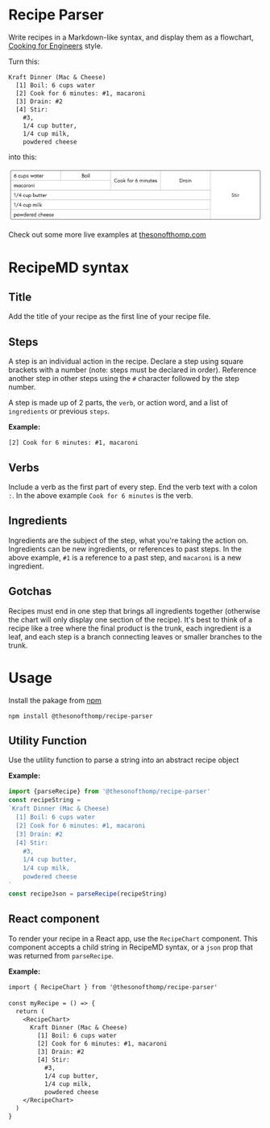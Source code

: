 # Recipe Parser

Write recipes in a Markdown-like syntax, and display them as a flowchart, [Cooking for Engineers](http://www.cookingforengineers.com) style.

Turn this:
```
Kraft Dinner (Mac & Cheese)
  [1] Boil: 6 cups water
  [2] Cook for 6 minutes: #1, macaroni
  [3] Drain: #2
  [4] Stir: 
    #3, 
    1/4 cup butter, 
    1/4 cup milk, 
    powdered cheese
```

into this:

![kd-example](./kd-example.png)

Check out some more live examples at [thesonofthomp.com](https://www.thesonofthomp.com/recipes)


# RecipeMD syntax

## Title
Add the title of your recipe as the first line of your recipe file.

## Steps
A step is an individual action in the recipe. Declare a step using square brackets with a number (note: steps must be declared in order). Reference another step in other steps using the `#` character followed by the step number.

A step is made up of 2 parts, the `verb`, or action word, and a list of `ingredients` or previous `steps`.

**Example:**
```
[2] Cook for 6 minutes: #1, macaroni
```

## Verbs
Include a verb as the first part of every step. End the verb text with a colon `:`. In the above example `Cook for 6 minutes` is the verb.

## Ingredients
Ingredients are the subject of the step, what you're taking the action on. Ingredients can be new ingredients, or references to past steps. In the above example, `#1` is a reference to a past step, and `macaroni` is a new ingredient.

## Gotchas
Recipes must end in one step that brings all ingredients together (otherwise the chart will only display one section of the recipe). It's best to think of a recipe like a tree where the final product is the trunk, each ingredient is a leaf, and each step is a branch connecting leaves or smaller branches to the trunk.



# Usage

Install the pakage from [npm](https://www.npmjs.com/package/@thesonofthomp/recipe-parser)
```
npm install @thesonofthomp/recipe-parser
```

## Utility Function

Use the utility function to parse a string into an abstract recipe object

**Example:**
```ts
import {parseRecipe} from '@thesonofthomp/recipe-parser'
const recipeString = 
`Kraft Dinner (Mac & Cheese)
  [1] Boil: 6 cups water
  [2] Cook for 6 minutes: #1, macaroni
  [3] Drain: #2
  [4] Stir: 
    #3, 
    1/4 cup butter, 
    1/4 cup milk, 
    powdered cheese
`
const recipeJson = parseRecipe(recipeString)
```

## React component

To render your recipe in a React app, use the `RecipeChart` component.
This component accepts a child string in RecipeMD syntax, or a `json` prop that was returned from `parseRecipe`.

**Example:**

```tsx
import { RecipeChart } from '@thesonofthomp/recipe-parser'

const myRecipe = () => {
  return (
    <RecipeChart>
      Kraft Dinner (Mac & Cheese)
        [1] Boil: 6 cups water
        [2] Cook for 6 minutes: #1, macaroni
        [3] Drain: #2
        [4] Stir: 
          #3, 
          1/4 cup butter, 
          1/4 cup milk, 
          powdered cheese
    </RecipeChart>
  )
}
```
